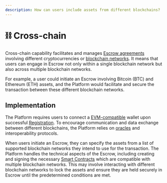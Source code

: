 ```yaml
---
description: How can users include assets from different blockchains?
---
```


# ⛓ Cross-chain

Cross-chain capability facilitates and manages [Escrow agreements](./) involving different cryptocurrencies or [blockchain networks](../../resources/glossary.md#blockchain). It means that users can engage in Escrow not only within a single blockchain network but also across multiple blockchain networks.

For example, a user could initiate an Escrow involving Bitcoin (BTC) and Ethereum (ETH) assets, and the Platform would facilitate and secure the transaction between these different blockchain networks.

## Implementation

The Platform requires users to connect a [EVM-compatible](../../resources/glossary.md#ethereum-virtual-machine-evm) wallet upon successful [Registration](../user-registration/). To encourage communication and data exchange between different blockchains, the Platform relies on [oracles](../../resources/glossary.md#oracle) and interoperability protocols.

When users initiate an Escrow, they can specify the assets from a list of supported blockchain networks they intend to use for the transaction. The Platform handles the technical aspects of the Escrow, including creating and signing the necessary [Smart Contracts](../smart-contracts/) which are compatible with multiple blockchain networks. This may involve interacting with different blockchain networks to lock the assets and ensure they are held securely in Escrow until the predetermined conditions are met.
